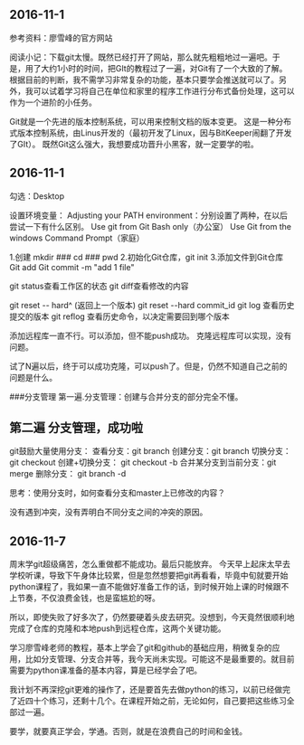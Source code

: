 
 

## 2016-11-1
参考资料：廖雪峰的官方网站

阅读小记：下载git太慢。既然已经打开了网站，那么就先粗粗地过一遍吧。于是，用了大约1小时的时间，把GIt的教程过了一遍，对Git有了一个大致的了解。根据目前的判断，我不需学习非常复杂的功能，基本只要学会推送就可以了。另外，我可以试着学习将自己在单位和家里的程序工作进行分布式备份处理，这可以作为一个进阶的小任务。


Git就是一个先进的版本控制系统，可以用来控制文档的版本变更。
这是一种分布式版本控制系统，由Linus开发的（最初开发了Linux，因与BitKeeper闹翻了开发了GIt）。
既然Git这么强大，我想要成功晋升小黑客，就一定要学的啦。

##  2016-11-1
勾选：Desktop

设置环境变量：
Adjusting your PATH environment：分别设置了两种，在以后尝试一下有什么区别。
Use git from Git Bash only（办公室）
Use Git from the windows Command Prompt（家庭）

1.创建
mkdir ###
cd ###
pwd
2.初始化Git仓库，git init 
3.添加文件到Git仓库
Git add <file>
Git commit -m "add 1 file"

git status查看工作区的状态
git diff查看修改的内容

git reset -- hard^ (返回上一个版本)
git reset --hard commit_id
git log 查看历史提交的版本
git reflog 查看历史命令，以决定需要回到哪个版本

添加远程库一直不行。可以添加，但不能push成功。
克隆远程库可以实现，没有问题。

试了N遍以后，终于可以成功克隆，可以push了。但是，仍然不知道自己之前的问题是什么。

###分支管理
第一遍.分支管理：创建与合并分支的部分完全不懂。

第二遍 分支管理，成功啦
-------------------------------
git鼓励大量使用分支：
查看分支：git branch
创建分支：git branch <name>
切换分支：git checkout <name>
创建+切换分支： git checkout -b <name>
合并某分支到当前分支：git merge <name>
删除分支： git branch -d <name>

思考：使用分支时，如何查看分支和master上已修改的内容？

没有遇到冲突，没有弄明白不同分支之间的冲突的原因。
## 2016-11-7
周末学git超级痛苦，怎么重做都不能成功。最后只能放弃。
今天早上起床太早去学校听课，导致下午身体比较累，但是忽然想要把git再看看，毕竟中旬就要开始python课程了，我如果一直不能做好准备工作的话，到时候开始上课的时候跟不上节奏，不仅浪费金钱，也是蛮尴尬的呀。

所以，即使失败了好多次了，仍然要硬着头皮去研究。没想到，今天竟然很顺利地完成了仓库的克隆和本地push到远程仓库，这两个关键功能。

学习廖雪峰老师的教程，基本上学会了git和github的基础应用，稍微复杂的应用，比如分支管理、分支合并等，我今天尚未实现。可能这不是最重要的。就目前需要为python课准备的基本内容，算是已经学会了吧。

我计划不再深挖git更难的操作了，还是要首先去做python的练习，以前已经做完了近四十个练习，还剩十几个。在课程开始之前，无论如何，自己要把这些练习全部过一遍。

要学，就要真正学会，学通。否则，就是在浪费自己的时间和金钱。
